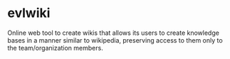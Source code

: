# evlwiki

Online web tool to create wikis that allows its users to create knowledge bases in a manner similar to wikipedia, preserving access to them only to the team/organization members.
